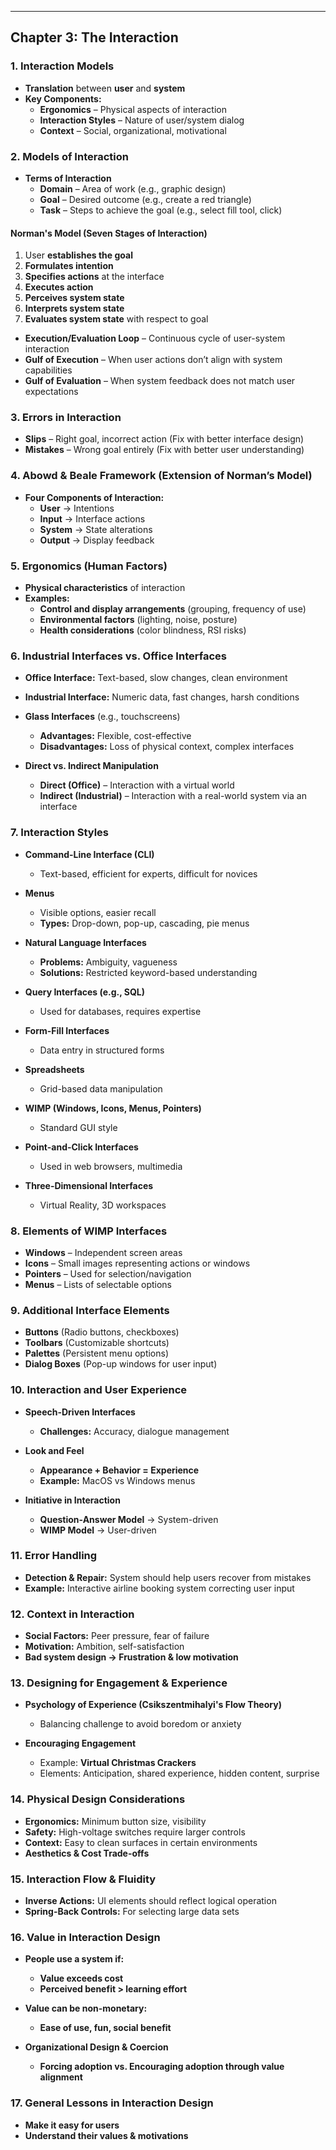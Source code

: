 
---

## **Chapter 3: The Interaction**

### **1. Interaction Models**

- **Translation** between **user** and **system**
- **Key Components:**
    - **Ergonomics** – Physical aspects of interaction
    - **Interaction Styles** – Nature of user/system dialog
    - **Context** – Social, organizational, motivational

### **2. Models of Interaction**

- **Terms of Interaction**
    - **Domain** – Area of work (e.g., graphic design)
    - **Goal** – Desired outcome (e.g., create a red triangle)
    - **Task** – Steps to achieve the goal (e.g., select fill tool, click)

#### **Norman's Model (Seven Stages of Interaction)**

1. User **establishes the goal**
2. **Formulates intention**
3. **Specifies actions** at the interface
4. **Executes action**
5. **Perceives system state**
6. **Interprets system state**
7. **Evaluates system state** with respect to goal

- **Execution/Evaluation Loop** – Continuous cycle of user-system interaction
- **Gulf of Execution** – When user actions don’t align with system capabilities
- **Gulf of Evaluation** – When system feedback does not match user expectations

### **3. Errors in Interaction**

- **Slips** – Right goal, incorrect action (Fix with better interface design)
- **Mistakes** – Wrong goal entirely (Fix with better user understanding)

### **4. Abowd & Beale Framework** (Extension of Norman’s Model)

- **Four Components of Interaction:**
    - **User** → Intentions
    - **Input** → Interface actions
    - **System** → State alterations
    - **Output** → Display feedback

### **5. Ergonomics (Human Factors)**

- **Physical characteristics** of interaction
- **Examples:**
    - **Control and display arrangements** (grouping, frequency of use)
    - **Environmental factors** (lighting, noise, posture)
    - **Health considerations** (color blindness, RSI risks)

### **6. Industrial Interfaces vs. Office Interfaces**

- **Office Interface:** Text-based, slow changes, clean environment
    
- **Industrial Interface:** Numeric data, fast changes, harsh conditions
    
- **Glass Interfaces** (e.g., touchscreens)
    
    - **Advantages:** Flexible, cost-effective
    - **Disadvantages:** Loss of physical context, complex interfaces
- **Direct vs. Indirect Manipulation**
    
    - **Direct (Office)** – Interaction with a virtual world
    - **Indirect (Industrial)** – Interaction with a real-world system via an interface

### **7. Interaction Styles**

- **Command-Line Interface (CLI)**
    
    - Text-based, efficient for experts, difficult for novices
- **Menus**
    
    - Visible options, easier recall
    - **Types:** Drop-down, pop-up, cascading, pie menus
- **Natural Language Interfaces**
    
    - **Problems:** Ambiguity, vagueness
    - **Solutions:** Restricted keyword-based understanding
- **Query Interfaces (e.g., SQL)**
    
    - Used for databases, requires expertise
- **Form-Fill Interfaces**
    
    - Data entry in structured forms
- **Spreadsheets**
    
    - Grid-based data manipulation
- **WIMP (Windows, Icons, Menus, Pointers)**
    
    - Standard GUI style
- **Point-and-Click Interfaces**
    
    - Used in web browsers, multimedia
- **Three-Dimensional Interfaces**
    
    - Virtual Reality, 3D workspaces

### **8. Elements of WIMP Interfaces**

- **Windows** – Independent screen areas
- **Icons** – Small images representing actions or windows
- **Pointers** – Used for selection/navigation
- **Menus** – Lists of selectable options

### **9. Additional Interface Elements**

- **Buttons** (Radio buttons, checkboxes)
- **Toolbars** (Customizable shortcuts)
- **Palettes** (Persistent menu options)
- **Dialog Boxes** (Pop-up windows for user input)

### **10. Interaction and User Experience**

- **Speech-Driven Interfaces**
    
    - **Challenges:** Accuracy, dialogue management
- **Look and Feel**
    
    - **Appearance + Behavior = Experience**
    - **Example:** MacOS vs Windows menus
- **Initiative in Interaction**
    
    - **Question-Answer Model** → System-driven
    - **WIMP Model** → User-driven

### **11. Error Handling**

- **Detection & Repair:** System should help users recover from mistakes
- **Example:** Interactive airline booking system correcting user input

### **12. Context in Interaction**

- **Social Factors:** Peer pressure, fear of failure
- **Motivation:** Ambition, self-satisfaction
- **Bad system design → Frustration & low motivation**

### **13. Designing for Engagement & Experience**

- **Psychology of Experience (Csikszentmihalyi's Flow Theory)**
    
    - Balancing challenge to avoid boredom or anxiety
- **Encouraging Engagement**
    
    - Example: **Virtual Christmas Crackers**
    - Elements: Anticipation, shared experience, hidden content, surprise

### **14. Physical Design Considerations**

- **Ergonomics:** Minimum button size, visibility
- **Safety:** High-voltage switches require larger controls
- **Context:** Easy to clean surfaces in certain environments
- **Aesthetics & Cost Trade-offs**

### **15. Interaction Flow & Fluidity**

- **Inverse Actions:** UI elements should reflect logical operation
- **Spring-Back Controls:** For selecting large data sets

### **16. Value in Interaction Design**

- **People use a system if:**
    
    - **Value exceeds cost**
    - **Perceived benefit > learning effort**
- **Value can be non-monetary:**
    
    - **Ease of use, fun, social benefit**
- **Organizational Design & Coercion**
    
    - **Forcing adoption vs. Encouraging adoption through value alignment**

### **17. General Lessons in Interaction Design**

- **Make it easy for users**
- **Understand their values & motivations**
